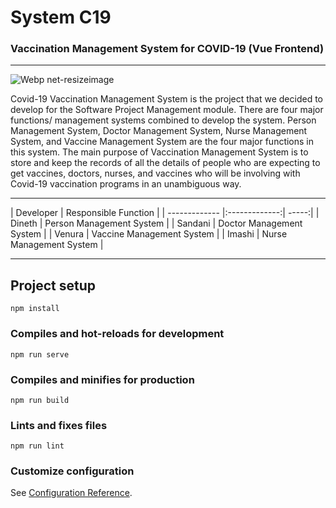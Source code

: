 # System C19
### Vaccination Management System for COVID-19 (Vue Frontend)
***

![Webp net-resizeimage](https://user-images.githubusercontent.com/55337770/130682344-dae0c39d-b768-4373-9ddb-9da6ea26dd5c.png)

Covid-19 Vaccination Management System is the project that we decided to develop for the Software Project Management module. There are four major functions/ management systems combined to develop the system. Person Management System, Doctor Management System, Nurse Management System, and Vaccine Management System are the four major functions in this system. The main purpose of Vaccination Management System is to store and keep the records of all the details of people who are expecting to get vaccines, doctors, nurses, and vaccines who will be involving with Covid-19 vaccination programs in an unambiguous way.


***

| Developer     | Responsible Function           |
| ------------- |:-------------:| -----:|
| Dineth      | Person Management System |
| Sandani      | Doctor Management System |
| Venura      | Vaccine Management System |
| Imashi      | Nurse Management System |

***


## Project setup
```
npm install
```

### Compiles and hot-reloads for development
```
npm run serve
```

### Compiles and minifies for production
```
npm run build
```

### Lints and fixes files
```
npm run lint
```

### Customize configuration
See [Configuration Reference](https://cli.vuejs.org/config/).
